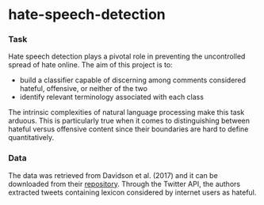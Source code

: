 # hate-speech-detection

### Task
Hate speech detection plays a pivotal role in preventing the uncontrolled spread of hate online. The aim of this project is to:
- build a classifier capable of discerning among comments considered hateful, offensive, or neither of the two
- identify relevant terminology associated with each class

The intrinsic complexities of natural language processing make this task arduous. This is particularly true when it comes to distinguishing between hateful versus offensive content since their boundaries are hard to define quantitatively.

### Data
The data was retrieved from Davidson et al. (2017) and it can be downloaded from their [repository](https://github.com/t-davidson/hate-speech-and-offensive-language). Through the Twitter API, the authors extracted tweets containing lexicon considered by internet users as hateful.

